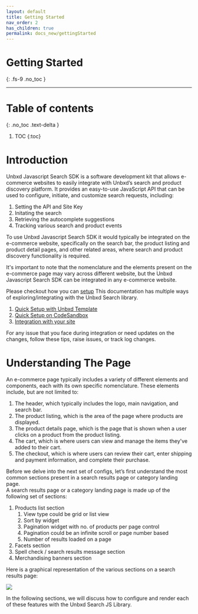 ```yaml
---
layout: default
title: Getting Started
nav_order: 2
has_children: true
permalink: docs_new/gettingStarted
---
```


# Getting Started
{: .fs-9 .no_toc }

---

# Table of contents
{: .no_toc .text-delta }

1. TOC
{:toc}

# Introduction

Unbxd Javascript Search SDK is a software development kit that allows e-commerce websites to easily integrate with Unbxd’s search and product discovery platform. It provides an easy-to-use JavaScript API that can be used to configure, initiate, and customize search requests, including:

1. Setting the API and Site Key
2. Initating the search
3. Retrieving the autocomplete suggestions
4. Tracking various search and product events

To use Unbxd Javascript Search SDK it would typically be integrated on the e-commerce website, specifically on the search bar, the product listing and product detail pages, and other related areas, where search and product discovery functionality is required.

It's important to note that the nomenclature and the elements present on the e-commerce page may vary across different website, but the Unbxd Javascript Search SDK can be integrated in any e-commerce website.

Please checkout how you can [setup](/docs_new/gettingStarted/quickIntegration.md)
This documentation has multiple ways of exploring/integrating with the Unbxd Search library.
1. [Quick Setup with Unbxd Template](/docs_new/gettingStarted/quickIntegration.md)
2. [Quick Setup on CodeSandbox](/docs_new/gettingStarted/quickSetupOnCodeSandbox.md)
3. [Integration with your site](/docs_new/gettingStarted/DetailedIntegration.md)

For any issue that you face during integration or need updates on the changes, follow these tips, raise issues, or track log changes. 

# Understanding The Page

An e-commerce page typically includes a variety of different elements and components, each with its own specific nomenclature. These elements include, but are not limited to:

1. The header, which typically includes the logo, main navigation, and search bar.
2. The product listing, which is the area of the page where products are displayed.
3. The product details page, which is the page that is shown when a user clicks on a product from the product listing.
4. The cart, which is where users can view and manage the items they've added to their cart.
5. The checkout, which is where users can review their cart, enter shipping and payment information, and complete their purchase.

Before we delve into the next set of configs, let’s first understand the most common sections present in a search results page or category landing page.  
A search results page or a category landing page is made up of the following set of sections:

1.  Products list section
    1.  View type could be grid or list view
    2.  Sort by widget
    3.  Pagination widget with no. of products per page control
    4.  Pagination could be an infinite scroll or page number based
    5.  Number of results loaded on a page
2.  Facets section
3.  Spell check / search results message section
4.  Merchandising banners section  
      
Here is a graphical representation of the various sections on a search results page:

[![](https://unbxd.com/docs/wp-content/uploads/2020/05/graphical-rep-in-sdk.png)](https://unbxd.com/docs/wp-content/uploads/2020/05/graphical-rep-in-sdk.png)

In the following sections, we will discuss how to configure and render each of these features with the Unbxd Search JS Library.
